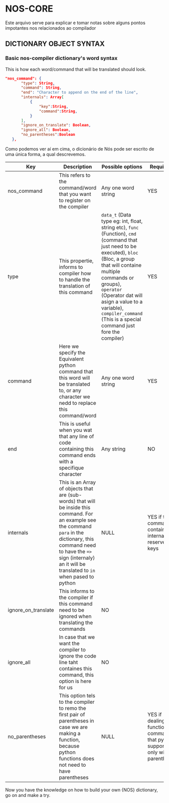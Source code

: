 # NOS-CORE

Este arquivo serve para explicar e tomar notas sobre alguns pontos impotantes nos relacionados ao compilador

## DICTIONARY OBJECT SYNTAX

### Basic nos-compiler dictionary's word syntax

This is how each word/command that will be translated should look.

 ```json
 "nos_command": {
        "type": String,
        "command": String,
        "end": "Character to append on the end of the line",
        "internals": Array[
            {
                "key":String,
                "command":String,
            }
        ],
        "ignore_on_translate": Boolean,
        "ignore_all": Boolean,
        "no_parentheses":Boolean
    },
 ```

 Como podemos ver aí em cima, o dicionário de Nós pode ser escrito de uma única forma, a qual descrevemos.

|Key|Description| Possible options |Required?|
|----|---|---|---|
|nos_command|This refers to the command/word that you want to register on the compiler|Any one word string|YES|
|type|This propertie, informs to compiler how to handle the translation of this command|`data_t` (Data type eg: int, float, string etc), `func` (Function), `cmd` (command that just need to be executed), `bloc` (Bloc, a group that will containe multiple commands or groups), `operator` (Operator dat will asign a value to a variable), `compiler_command` (This is a special command just fore the compiler)|YES|
|command|Here we specify the Equivalent python command that this word will be translated to, or any character we nedd to replace this command/word|Any one word string|YES|
|end|This is useful when you wat that any line of code containing this command ends with a specifique character|Any string|NO|
|internals|This is an Array of objects that are (sub-words) that will be inside this command. For an example see the command `para` in the dictionary, this command need to have the `=>` sign (internaly) an it will be translated to `in` when pased to python|NULL|YES if the command contains internal reserved keys|
|ignore_on_translate|This informs to the compiler if this command need to be ignored when translating the commands|NO|
|ignore_all|In case that we want the compiler to ignore the code line taht containes this command, this option is here for us|NO|
|no_parentheses|This option tels to the compiler to remo the first pair of parentheses in case we are making a function, because python functions does not need to have parentheses|NULL|YES if dealing with function ou commands that python supports only without parentheses|

Now you have the knowledge on how to build your own {NOS} dictionary, go on and make a try.
